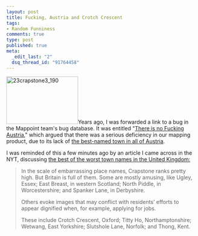 ```yaml
--- 
layout: post
title: Fucking, Austria and Crotch Crescent
tags: 
- Random Funniness
comments: true
type: post
published: true
meta: 
  _edit_last: "2"
  dsq_thread_id: "91764458"
---
```

<img class="alignleft size-full wp-image-1017" title="23crapstone3_190" src="http://brethorsting.com/blog/wp-content/uploads/2009/01/23crapstone3_190.jpg" alt="23crapstone3_190" width="190" height="126" />Years ago, I was forwarded a link to a bug in the Mappoint team's bug database. It was entitled "<a href="http://netnatter.blogspot.com/2004/06/fcking-villagers-vote-against-name.html">There is no Fucking Austria</a>," which argued that there was a serious deficiency in our mapping product, due to its lack of <a href="http://en.wikipedia.org/wiki/Fucking,_Austria">the best-named town in all of Austria</a>.

I was reminded of this a few minutes ago by an article I came across in the NYT, discussing <a href="http://www.nytimes.com/2009/01/23/world/europe/23crapstone.html?em">the best of the worst town names in the United Kingdom:</a>
<blockquote>In the scale of embarrassing place names, Crapstone ranks pretty high. But Britain is full of them. Some are mostly amusing, like Ugley, Essex; East Breast, in western Scotland; North Piddle, in Worcestershire; and Spanker Lane, in Derbyshire.

Others evoke images that may conflict with residents’ efforts to appear dignified when, for example, applying for jobs.

These include Crotch Crescent, Oxford; Titty Ho, Northamptonshire; Wetwang, East Yorkshire; Slutshole Lane, Norfolk; and Thong, Kent.</blockquote>
